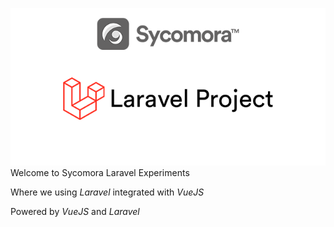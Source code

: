 ![alt text](https://github.com/mzmznasipadang/laravel/blob/master/Laravel.png)
Welcome to Sycomora Laravel Experiments

Where we using *Laravel* integrated with *VueJS*

Powered by *VueJS* and *Laravel*